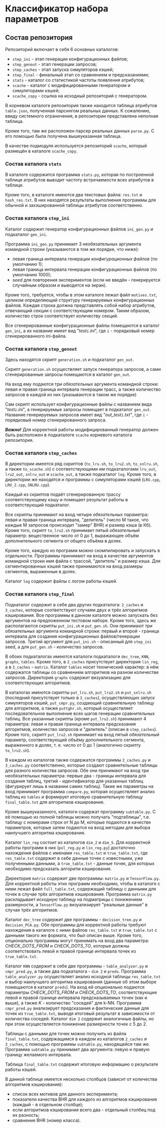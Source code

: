 # Классификатор набора параметров
## Состав репозитория

Репозиторий включает в себя 6 основных каталогов:

* `step_ini` - этап генерации конфигурационных файлов;
* `step_genout` - этап генерации запросов;
* `step_caches` - этап запуска симуляторов кэшей;
* `step_final` - финальный этап со сравнением и предсказаниями;
* `stats` - каталог со статистикой частоты появления атрибутов;
* `scache` - каталог с модифицированными генератором и симуляторами кэшей;
* `scache_copy` - ссылка на исходный репозиторий с генератором.

В корневом каталоге репозитория также находится таблица атрибутов `table.json`, полученная парсингом реальных данных. К сожалению, ввиду системного ограничения, в репозитории представлена неполная таблица.

Кроме того, там же расположен парсер реальных данных `parse.py`. С его помощью была получена вышеуказанная таблица.

В качестве подмодуля используется репозиторий `scache`, который размещён в каталоге `scache_copy`.

### Состав каталога `stats`

В каталоге содержится программа `stats.py`, которая по построенной таблице атрибутов выводит частоту встречаемости всех атрибутов в таблице. 

Кроме того, в каталоге имеются два текстовых файла: `res.txt` и `hash_res.txt`. В них находятся результаты выполнения программы для обычной и захэшированной таблицы атрибутов соответственно.

### Состав каталога `step_ini`

Каталог содержит генератор конфигурационных файлов `ini_gen.py` и подкаталог `gen_ini`.

Программа `ini_gen.py` принимает 3 необязательных аргумента командной строки (указываются в том же порядке, что ниже): 

* левая граница интервала генерации _конфигурационных файлов_ (по умолчанию 1);
* левая граница интервала генерации конфигурационных файлов (по умолчанию 1000);
* _seed_ для повторения экспериментов (если не введён - генерируется случайным образом и выводится на экран).

Кроме того, требуется, чтобы в этом каталоге лежал файл `motives.txt`, целиком определяющий структуру генерируемых конфигурационных файлов. Каждая строка должна представлять собой набор атрибутов, отвечающий секции с соответствующим номером. Таким образом, количество строк соответствует количеству секций.

Все сгенерированные конфигурационные файлы помещаются в каталог `gen_ini`, а их название имеет вид "_test`i`.ini_", где `i` - порядковый номер сгенерированного ini-файла.


### Состав каталога `step_genout`

Здесь находятся скрипт `generation.sh` и подкаталог `gen_out`. 

Скрипт `generation.sh` осуществляет запуск генератора запросов, а сами сгенерированные запросы помещаются в каталог `gen_out`.

На вход ему подаются три _обязательных_ аргумента командной строки: левая и правая граница интервала генерации трасс, а также количество запросов в каждой из них (указываются в таком же порядке)

Сам скрипт использует конфигурационные файлы с названием вида "_test`i`.ini_", а генерируемые запросы помещает в подкаталог `gen_out`.
Название генерируемых запросов имеет вид  _"out_test`i`.txt"_, где `i` - порядковый номер сгенерированного запроса.

***Важно!*** Для корректной работы модифицированный генератор должен быть расположен в подкаталоге `scache` корневого каталога репозитория.

### Состав каталога `step_caches`

В директории имеется ряд скриптов (`to_lru.sh`, `to_lru2.sh`, `to_snlru.sh`, а также `to_scache.sh`) с соответствующими им подкаталогами `lru_out`, `lru2_out`, `snlru_out` и `scache_out`, а также подкаталог `log`. Кроме того, в директории же находятся и программы с симуляторами кэшей (`LRU.cpp`, `LRU_2.cpp`, `SNLRU.cpp`). 

Каждый из скриптов подаёт сгенерированную трассу соответствующему кэшу и помещает результат работы в соответствующий подкаталог.

Все скрипты принимают на вход четыре _обязательных_ параметра: левая и правая граница интервала, "делитель" (число M такое, что каждые M запросов происходит "замер" BHR) и размер кэша (в Кб). Кроме того, скрипт `to_lru2.sh` принимает пятый _обязательный_ параметр: вещественное число от 0 до 1, выражающее объём дополнительного сегмента от общего объёма в долях.

Кроме того, каждую из программ можно скомпилировать и запускать в отдельности. Программы принимают на вход в качестве аргументов командной строки имя файла с трассой, "делитель" и размер кэша. Для сегментированных кэшей также принимаются на вход размеры сегментов, выраженные в долях.

Каталог `log` содержит файлы с логом работы кэшей.

### Состав каталога `step_final`

Подкаталог содержит в себе два других подкаталога: `2_caches` и `3_caches`, которые соответствуют случаям двух и трёх алгоритмов кэширования.
Все программы в данном каталоге можно запускать без аргументов на предложенном тестовом наборе. Кроме того, здесь же располагаются скрипты `put_ini.sh` и `put_gen.sh`. Они принимают _три_ обязательных аргумента командной строки: первый и второй - граница интервала для создания конфигурационных файлов/генерации запросов. Третий аргумент для `put_ini.sh` - описанный для `step_ini` seed, а для `put_gen.sh` - количество запросов.

В обоих подкаталогах имеются каталоги подкаталоги `dec_tree`, `KNN`, `graphs`, `tables`. Кроме того, в `2_caches` присутствует директория `lin_reg`, а в `3_caches` - `matrix`. Каталог `tables` носит технический характер: в нём содержатся таблицы со сравнением алгоритмов на разном количестве запросов. Директория `graphs` содержит визуализацию для соответствующих алгоритмов.

В каталогах имеются скрипты `put_lru.sh`, `put_lru2.sh` и `put_snlru.sh` (последний присутствует только в `3_caches`), осуществляющих запуск симуляторов кэшей, `put_cmpr.py`, создающий сравнительную таблицу для алгоритмов, а также `puttghr.sh`, который осуществляет последовательное выполнение всех шагов генерации сравнительных таблиц. Все указанные скрипты (кроме `put_lru2.sh`) принимают 4 параметра: левая и правая граница интервала предсказания алгоритмов, количество запросов и "делитель" (описан в `step_caches`). Кроме того, скрипт `put_lru2.sh` принимает на вход пятый _обязательный_ параметр, соответствующий объёму дополнительного сегмента, выраженного в долях, т. е. число от 0 до 1 (аналогично скрипту `to_lru2.sh`).

В каждом из каталогов также содержатся программы `2_caches.py` и `3_caches.py` соответственно, которые создают сравнительные таблицы для разного количества запросов. Обе они принимают на вход три необязательных параметра: первые два - границы интервала для создания таблиц, третий - идентификатор для указанных таблиц (фигурирует лишь в названии самих таблиц). Такие же параметры на вход принимает программа `compare.py`, которая осуществляет анализ таблиц из `tables` и формирует итоговую сравнительную таблицу `final_table.txt` для алгоритмов кэширования.

Кроме вышеуказанного, каталоги содержат программу `subtable.py`. С её помощью из полной таблицы можно получать "подтаблицы", т.е. таблицу с номерами строк от N до M, которые подаются в качестве параметров, которые затем подаются на вход методам для выбора наилучшего алгоритма кэширования.

Каталог `lin_reg` состоит из каталогов `dim_2` и `dim_5`. Для корректной работы программ в них (`pol_reg.py` и `lin_reg.py`) достаточно нахождения файлов с именами `res_table.txt` и `true_table.txt`, где `res_table.txt` содержит в себе данные точек с известными, уже полученными данными, а `true_table.txt` - данные точек, для которых необходимо предсказать алгоритм кэширования.

Директория `matrix` содержит две программы: `matrix.py` и `TensorFlow.py`. Для корректной работы этих программ необходимо, чтобы в каталоге с ними лежал файл `full_table.txt`, содержащий таблицу с данными для точек в случае трёх алгоритмов кэширования. Программа `matrix.py` раскладывает исходную таблицу на подматрицы с понижением размерности, а `TensorFlow.py` визуализирует "реальные данные" в случае трёх алгоритмов.

Каталог `dec_tree` содержит две программы - `decision_tree.py` и `decision_PCA.py`. Обе программы для корректной работы требуют нахождения в каталоге с ними файлов `res_table.txt` и `true_table.txt` с данными такого же формата, что был описан выше. Кроме того, опционально программы могут принимать на вход два параметра: _CHECK_DOTS_FROM_ и _CHECK_DOTS_TO_, которые должны соответствовать левой и правой границе интервала точек из `true_table.txt`.

Каталог `KNN` содержит в себе две программы - `table_analyzer.py` и `cmpr_pred.py`, а также два подкаталога - `dim 2` и `preds`.  Программа `table_analyzer.py` осуществляет анализ исходной таблицы `res_table.txt` и выбор наилучшего алгоритма кэширования (данные об этом выборе помещаются в каталог `preds`). На вход ей опционально подаются параметры _CHECK_DOTS_FROM_ и _CHECK_DOTS_TO_, соответствующие левой и правой границе интервала предсказываемых точек (как и выше), а также _K_ - количество "соседей" для k-NN. Программа `cmpr_pred.py` анализирует предсказания и фактические данные для точек из `true_table.txt`, выводя итоговый результат в зависимости от количества соседей. Каталог `dim 2` содержит аналогичные файлы, но при этом осуществляется понижение размерности точек с 5 до 2.

Таблицы с данными для точек можно получить из файла `final_table.txt`, содержащимся в каждом из каталогов `2_caches` и `3_caches`, с помощью программы `subtable.py`, находящейся там же. Программа `subtable.py` принимает два аргумента: левую и правую границу желаемого интервала.

Таблица `final_table.txt` содержит итоговую информацию о результате работы кэшей.

В данной таблице имеется несколько столбцов (зависит от количества алгоритмов кэширования):

* список всех мотивов для данного эксперимента;
* показатели качества BHR для каждого из алгоритмов кэширования (каждый - в отдельном столбце);
* если алгоритмов кэширования всего два - отдельный столбец под их разность;
* сравнение BHR (номер класса).

